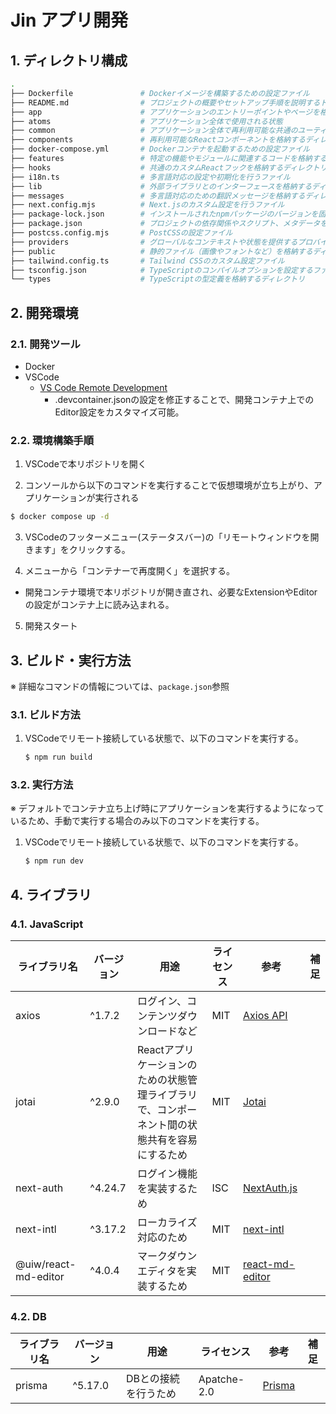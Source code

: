 # Jin アプリ開発

## 1. ディレクトリ構成

```sh
.
├── Dockerfile               # Dockerイメージを構築するための設定ファイル
├── README.md                # プロジェクトの概要やセットアップ手順を説明するドキュメント
├── app                      # アプリケーションのエントリーポイントやページを格納するディレクトリ
├── atoms                    # アプリケーション全体で使用される状態
├── common                   # アプリケーション全体で再利用可能な共通のユーティリティや定数を格納するディレクトリ
├── components               # 再利用可能なReactコンポーネントを格納するディレクトリ
├── docker-compose.yml       # Dockerコンテナを起動するための設定ファイル
├── features                 # 特定の機能やモジュールに関連するコードを格納するディレクトリ
├── hooks                    # 共通のカスタムReactフックを格納するディレクトリ
├── i18n.ts                  # 多言語対応の設定や初期化を行うファイル
├── lib                      # 外部ライブラリとのインターフェースを格納するディレクトリ
├── messages                 # 多言語対応のための翻訳メッセージを格納するディレクトリ
├── next.config.mjs          # Next.jsのカスタム設定を行うファイル
├── package-lock.json        # インストールされたnpmパッケージのバージョンを固定するファイル
├── package.json             # プロジェクトの依存関係やスクリプト、メタデータを定義するファイル
├── postcss.config.mjs       # PostCSSの設定ファイル
├── providers                # グローバルなコンテキストや状態を提供するプロバイダーを格納するディレクトリ
├── public                   # 静的ファイル（画像やフォントなど）を格納するディレクトリ
├── tailwind.config.ts       # Tailwind CSSのカスタム設定ファイル
├── tsconfig.json            # TypeScriptのコンパイルオプションを設定するファイル
└── types                    # TypeScriptの型定義を格納するディレクトリ

```

## 2. 開発環境

### 2.1. 開発ツール

- Docker
- VSCode
  - [VS Code Remote Development](https://code.visualstudio.com/docs/remote/remote-overview)
    - .devcontainer.jsonの設定を修正することで、開発コンテナ上でのEditor設定をカスタマイズ可能。

### 2.2. 環境構築手順

1. VSCodeで本リポジトリを開く

2. コンソールから以下のコマンドを実行することで仮想環境が立ち上がり、アプリケーションが実行される

  ```sh
  $ docker compose up -d
  ```
3. VSCodeのフッターメニュー(ステータスバー)の「リモートウィンドウを開きます」をクリックする。

4. メニューから「コンテナーで再度開く」を選択する。

  - 開発コンテナ環境で本リポジトリが開き直され、必要なExtensionやEditorの設定がコンテナ上に読み込まれる。

5. 開発スタート

## 3. ビルド・実行方法

※ 詳細なコマンドの情報については、`package.json`参照

### 3.1. ビルド方法

1. VSCodeでリモート接続している状態で、以下のコマンドを実行する。

    ```sh
    $ npm run build
    ```

### 3.2. 実行方法

※ デフォルトでコンテナ立ち上げ時にアプリケーションを実行するようになっているため、手動で実行する場合のみ以下のコマンドを実行する。

1. VSCodeでリモート接続している状態で、以下のコマンドを実行する。

    ```sh
    $ npm run dev
    ```

## 4. ライブラリ

### 4.1. JavaScript

| ライブラリ名 | バージョン | 用途 | ライセンス |  参考 | 補足 |
| --- | --- | --- | --- | --- | --- |
| axios | ^1.7.2| ログイン、コンテンツダウンロードなど | MIT | [Axios API](https://axios-http.com/docs/api_intro) |  |
| jotai | ^2.9.0 | Reactアプリケーションのための状態管理ライブラリで、コンポーネント間の状態共有を容易にするため | MIT | [Jotai](https://jotai.org/) |  |
| next-auth | ^4.24.7 | ログイン機能を実装するため | ISC | [NextAuth.js](https://next-auth.js.org/) |  |
| next-intl | ^3.17.2 | ローカライズ対応のため | MIT | [next-intl](https://next-intl-docs.vercel.app/) |  |
| @uiw/react-md-editor | ^4.0.4 | マークダウンエディタを実装するため | MIT | [react-md-editor](https://uiwjs.github.io/react-md-editor/) |  |

### 4.2. DB
| ライブラリ名 | バージョン | 用途 | ライセンス |  参考 | 補足 |
| --- | --- | --- | --- | --- | --- |
| prisma | ^5.17.0 | DBとの接続を行うため | Apatche-2.0 | [Prisma](https://www.prisma.io/) |  |